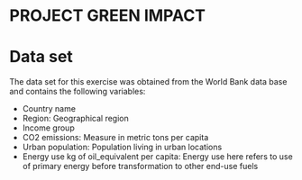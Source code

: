# PROJECT GREEN IMPACT

# Data set

The data set for this exercise was obtained from the World Bank data base and contains the following variables:

- Country name
- Region: Geographical region
- Income group
- CO2 emissions: Measure in metric tons per capita
- Urban population: Population living in urban locations
- Energy use kg of oil_equivalent per capita: Energy use here refers to use of primary energy before transformation to other end-use fuels
